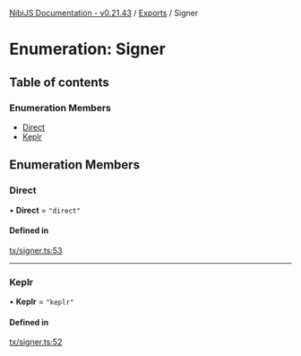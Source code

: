 [NibiJS Documentation - v0.21.43](../intro.md) / [Exports](../modules.md) / Signer

# Enumeration: Signer

## Table of contents

### Enumeration Members

- [Direct](Signer.md#direct)
- [Keplr](Signer.md#keplr)

## Enumeration Members

### Direct

• **Direct** = ``"direct"``

#### Defined in

[tx/signer.ts:53](https://github.com/NibiruChain/ts-sdk/blob/cacf9b9/packages/nibijs/src/tx/signer.ts#L53)

___

### Keplr

• **Keplr** = ``"keplr"``

#### Defined in

[tx/signer.ts:52](https://github.com/NibiruChain/ts-sdk/blob/cacf9b9/packages/nibijs/src/tx/signer.ts#L52)
